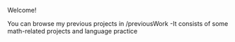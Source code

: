 Welcome!

You can browse my previous projects in /previousWork
-It consists of some math-related projects and language practice
